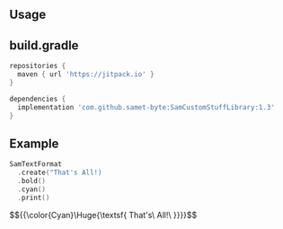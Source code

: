 ## Usage

## build.gradle
```gradle
repositories {
  maven { url 'https://jitpack.io' }
}
```
```gradle
dependencies {
  implementation 'com.github.samet-byte:SamCustomStuffLibrary:1.3'
}
```

## Example
```kotlin
SamTextFormat
  .create("That's All!)
  .bold()
  .cyan()
  .print()
```
$${{\color{Cyan}\Huge{\textsf{  That's\ All!\ \}}}}\$$

